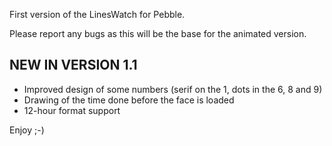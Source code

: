 First version of the LinesWatch for Pebble.

Please report any bugs as this will be the base for the animated version.

## NEW IN VERSION 1.1 ##
- Improved design of some numbers (serif on the 1, dots in the 6, 8 and 9)
- Drawing of the time done before the face is loaded
- 12-hour format support

Enjoy ;-)
